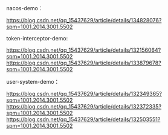 nacos-demo：

https://blog.csdn.net/qq_15437629/article/details/134828076?spm=1001.2014.3001.5502

token-interceptor-demo:

https://blog.csdn.net/qq_15437629/article/details/132156064?spm=1001.2014.3001.5502
https://blog.csdn.net/qq_15437629/article/details/133879678?spm=1001.2014.3001.5502

user-system-demo： 

https://blog.csdn.net/qq_15437629/article/details/132349365?spm=1001.2014.3001.5502
https://blog.csdn.net/qq_15437629/article/details/132372335?spm=1001.2014.3001.5502
https://blog.csdn.net/qq_15437629/article/details/132503551?spm=1001.2014.3001.5502


